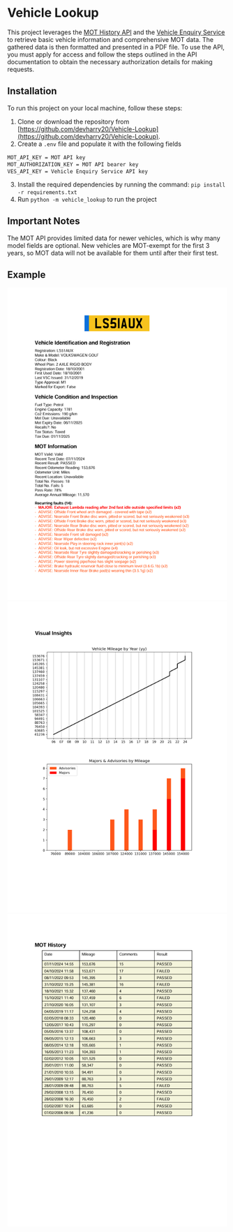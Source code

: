 # Vehicle Lookup

This project leverages the [MOT History API](https://documentation.history.mot.api.gov.uk/) and the [Vehicle Enquiry Service](https://developer-portal.driver-vehicle-licensing.api.gov.uk/apis/vehicle-enquiry-service/vehicle-enquiry-service-description.html) to retrieve basic vehicle information and comprehensive MOT data. The gathered data is then formatted and presented in a PDF file. To use the API, you must apply for access and follow the steps outlined in the API documentation to obtain the necessary authorization details for making requests.

## Installation

To run this project on your local machine, follow these steps:

1. Clone or download the repository from [https://github.com/devharry20/Vehicle-Lookup](https://github.com/devharry20/Vehicle-Lookup).
2. Create a `.env` file and populate it with the following fields
```
MOT_API_KEY = MOT API key
MOT_AUTHORIZATION_KEY = MOT API bearer key
VES_API_KEY = Vehicle Enquiry Service API key
```
3. Install the required dependencies by running the command: `pip install -r requirements.txt`
4. Run `python -m vehicle_lookup` to run the project

## Important Notes
The MOT API provides limited data for newer vehicles, which is why many model fields are optional. New vehicles are MOT-exempt for the first 3 years, so MOT data will not be available for them until after their first test.

## Example 
![Main image](examples/main-info.png)
![Second image](examples/visual-insights.png)
![Third image](examples/mot-info.png)
